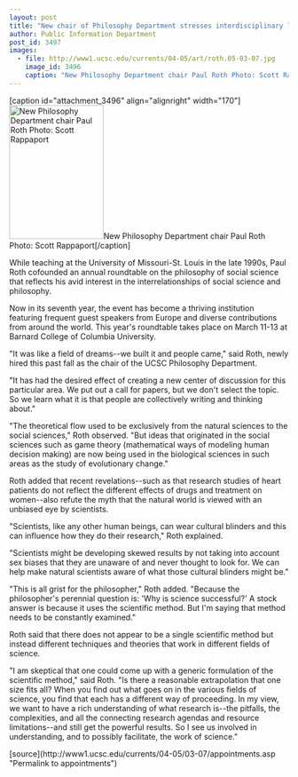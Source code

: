 ```yaml
---
layout: post
title: "New chair of Philosophy Department stresses interdisciplinary links between philosophy and science"
author: Public Information Department
post_id: 3497
images:
  - file: http://www1.ucsc.edu/currents/04-05/art/roth.05-03-07.jpg
    image_id: 3496
    caption: "New Philosophy Department chair Paul Roth Photo: Scott Rappaport"
---
```


[caption id="attachment_3496" align="alignright" width="170"]<a href="http://localhost/mysite/wp-content/uploads/2005/03/roth.05-03-07.jpg"><img class="size-full wp-image-3496" src="http://localhost/mysite/wp-content/uploads/2005/03/roth.05-03-07.jpg" alt="New Philosophy Department chair Paul Roth Photo: Scott Rappaport" width="170" height="241" /></a>New Philosophy Department chair Paul Roth Photo: Scott Rappaport[/caption]
<a name="content" id="content"></a>
<p>
  While teaching at the University of Missouri-St. Louis in the late 1990s, Paul Roth cofounded an annual roundtable on the philosophy of social science that reflects his avid interest in the interrelationships of social science and philosophy.
</p>
<p>
  Now in its seventh year, the event has become a thriving institution featuring frequent guest speakers from Europe and diverse contributions from around the world. This year's roundtable takes place on March 11-13 at Barnard College of Columbia University.
</p>
<p>
  "It was like a field of dreams--we built it and people came," said Roth, newly hired this past fall as the chair of the UCSC Philosophy Department.
</p>
<p>
  "It has had the desired effect of creating a new center of discussion for this particular area. We put out a call for papers, but we don't select the topic. So we learn what it is that people are collectively writing and thinking about."
</p>
<p>
  "The theoretical flow used to be exclusively from the natural sciences to the social sciences," Roth observed. "But ideas that originated in the social sciences such as game theory (mathematical ways of modeling human decision making) are now being used in the biological sciences in such areas as the study of evolutionary change."
</p>
<p>
  Roth added that recent revelations--such as that research studies of heart patients do not reflect the different effects of drugs and treatment on women--also refute the myth that the natural world is viewed with an unbiased eye by scientists.
</p>
<p>
  "Scientists, like any other human beings, can wear cultural blinders and this can influence how they do their research," Roth explained.
</p>
<p>
  "Scientists might be developing skewed results by not taking into account sex biases that they are unaware of and never thought to look for. We can help make natural scientists aware of what those cultural blinders might be."
</p>
<p>
  "This is all grist for the philosopher," Roth added. "Because the philosopher's perennial question is: 'Why is science successful?' A stock answer is because it uses the scientific method. But I'm saying that method needs to be constantly examined."
</p>
<p>
  Roth said that there does not appear to be a single scientific method but instead different techniques and theories that work in different fields of science.
</p>
<p>
  "I am skeptical that one could come up with a generic formulation of the scientific method," said Roth. "Is there a reasonable extrapolation that one size fits all? When you find out what goes on in the various fields of science, you find that each has a different way of proceeding. In my view, we want to have a rich understanding of what research is--the pitfalls, the complexities, and all the connecting research agendas and resource limitations--and still get the powerful results. So I see us involved in understanding, and to possibly facilitate, the work of science."
</p>
[source](http://www1.ucsc.edu/currents/04-05/03-07/appointments.asp "Permalink to appointments")
